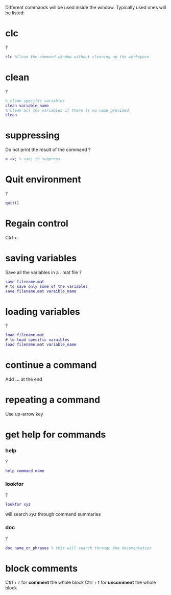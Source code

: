 Different commands will be used inside the window. Typically used ones will be listed: 
# clc
?
```matlab
clc %Clean the command window without cleaning up the workspace. 
```
# clean 
?
```matlab
% clean specific variables 
clean variable_name
% Clean all the variables if there is no name provided
clean
```
# suppressing
Do not print the result of the command 
?
```matlab
a =x; % use; to suppress 
```
<!--SR:!2023-03-23,11,250-->

# Quit environment
?
```matlab
quit()
```
# Regain control 
Ctrl-c 
# saving variables <!--SR:!2023-03-22,10,250-->

Save all the variables in a . mat file
?
```matlab 
save filename.mat 
# to save only some of the variables 
save filename.mat varaible_name
```
# loading variables
?
```matlab
load filename.mat
# to load specific varaibles
load filename.mat variable_name 
```
# continue a command <!--SR:!2023-03-15,2,230-->

Add **…** at the end <!--SR:!2023-03-19,7,250-->

# repeating a command
Use up-arrow key
# get help for commands

### help
?
```matlab
help command name
```
<!--SR:!2023-03-15,3,250-->

### lookfor
?
```matlab
lookfor xyz 
```
will search *xyz* through command summaries
### doc
?
```matlab
doc name_or_phrases % this will search through the documentation
```
<!--SR:!2023-03-20,8,250-->

# block comments

Ctrl + r for **comment** the whole block
Ctrl + t for **uncomment** the whole block <!--SR:!2023-03-21,9,250!2023-03-16,3,269-->
